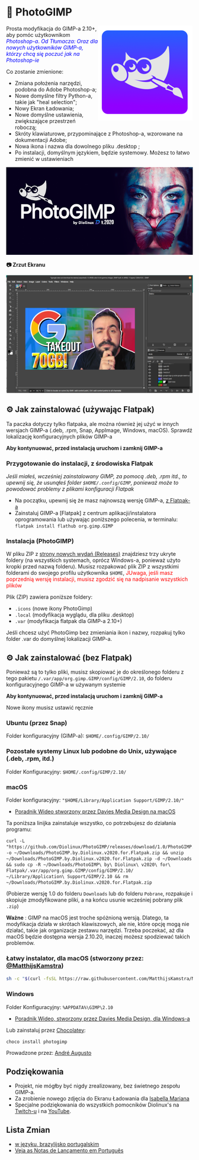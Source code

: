 # 🎨 PhotoGIMP

<img src="../.local/share/icons/hicolor/256x256/apps/photogimp.png" align="right" alt="PhotoGimp application icon" title="PhotoGimp application icon">

Prosta modyfikacja do GIMP-a 2.10+, aby pomóc użytkownikom <span style="color: blue;">_Photoshop-a_.
_Od Tłumacza: Oraz dla nowych użytkowników GIMP-a, którzy chcą się poczuć jak na Photoshop-ie_</span>

Co zostanie zmienione:

*	Zmiana położenia narzędzi, podobna do Adobe Photoshop-a;
*	Nowe domyślne filtry Python-a, takie jak "heal selection";
*	Nowy Ekran Ładowania;
*	Nowe domyślne ustawienia, zwiększające przestrzeń roboczą;
*	Skróty klawiaturowe, przypominające z Photoshop-a, wzorowane na dokumentacji Adobe;
*	Nowa ikona i nazwa dla dowolnego pliku .desktop ;
*	Po instalacji, domyślnym językiem, będzie systemowy. Możesz to łatwo zmienić w ustawieniach

![PhotoGimp Diolinux - nowy ekran ładowania](../.var/app/org.gimp.GIMP/config/GIMP/2.10/splashes/photogimp-diolinux-splash.png)


**📷 Zrzut Ekranu**

![Zrzut ekranu z PhotoGIMP - edytowany na Google Takeout](../screenshots/2020-06-22_12-06.png)

## ⚙ Jak zainstalować (używając Flatpak)
Ta paczka dotyczy tylko flatpaka, ale można również jej użyć w innych wersjach GIMP-a (.deb, .rpm, Snap, AppImage, Windows, macOS). Sprawdź lokalizację konfiguracyjnych plików GIMP-a

**Aby kontynuować, przed instalacją uruchom i zamknij GIMP-a**

### Przygotowanie do instalacji, z środowiska Flatpak
*Jeśli miałeś, wcześniej zainstalowany GIMP, za pomocą .deb, .rpm itd., to upewnij się, że usunąłeś folder `$HOME/.config/GIMP`, ponieważ może to powodować problemy z plikami konfiguracji Flatpak*
* Na początku, upewnij się że masz najnowszą wersję GIMP-a, [z Flatpak-a](https://flatpak.org/setup/)
*   Zainstaluj GIMP-a [Flatpak] z centrum aplikacji/instalatora oprogramowania lub używając poniższego polecenia, w terminalu:
```flatpak install flathub org.gimp.GIMP```

### Instalacja (PhotoGIMP)

W pliku ZIP z [strony nowych wydań (Releases)](https://github.com/Diolinux/PhotoGIMP/releases) znajdziesz trzy ukryte foldery (na wszystkich systemach, oprócz Windows-a, ponieważ użyto kropki przed nazwą folderu). Musisz rozpakować plik ZIP z wszystkimi folderami do swojego profilu użytkownika `$HOME`, <span style="color: red;">JUwaga, jeśli masz poprzednią wersję instalacji, musisz zgodzić się na nadpisanie wszystkich plików</span>

Plik (ZIP) zawiera poniższe foldery:

*  `.icons` (nowe ikony PhotoGimp)
*  `.local` (modyfikacja wyglądu, dla pliku .desktop)
*  `.var` (modyfikacja flatpak dla GIMP-a 2.10+)


Jeśli chcesz użyć PhotoGimp bez zmieniania ikon i nazwy, rozpakuj tylko folder .var do domyślnej lokalizacji GIMP-a.

## ⚙ Jak zainstalować (bez Flatpak)

Ponieważ są to tylko pliki, musisz skopiować je do określonego folderu z tego pakietu `/.var/app/org.gimp.GIMP/config/GIMP/2.10`, do folderu konfiguracyjnego GIMP-a w używanym systemie

**Aby kontynuować, przed instalacją uruchom i zamknij GIMP-a**

Nowe ikony musisz ustawić ręcznie

### Ubuntu (przez Snap)

Folder konfiguracyjny (GIMP-a): `$HOME/.config/GIMP/2.10/`


### Pozostałe systemy Linux lub podobne do Unix, używające (.deb, .rpm, itd.)

Folder Konfiguracyjny: `$HOME/.config/GIMP/2.10/`

### macOS
Folder konfiguracyjny: `"$HOME/Library/Application Support/GIMP/2.10/"`

* [Poradnik Wideo stworzony przez Davies Media Design na macOS](https://youtu.be/5nXhtaGQs9U)

Ta poniższa linijka zainstaluje wszystko, co potrzebujesz do działania programu:
```console
curl -L "https://github.com/Diolinux/PhotoGIMP/releases/download/1.0/PhotoGIMP.by.Diolinux.v2020.for.Flatpak.zip" -o ~/Downloads/PhotoGIMP.by.Diolinux.v2020.for.Flatpak.zip && unzip ~/Downloads/PhotoGIMP.by.Diolinux.v2020.for.Flatpak.zip -d ~/Downloads && sudo cp -R ~/Downloads/PhotoGIMP\ by\ Diolinux\ v2020\ for\ Flatpak/.var/app/org.gimp.GIMP/config/GIMP/2.10/ ~/Library/Application\ Support/GIMP/2.10 && rm ~/Downloads/PhotoGIMP.by.Diolinux.v2020.for.Flatpak.zip
```
(Pobierze wersję 1.0 do folderu `Downloads` lub do folderu `Pobrane`, rozpakuje i skopiuje zmodyfikowane pliki, a na końcu usunie wcześniej pobrany plik `.zip`)

**Ważne** : GIMP na macOS jest troche spóżnioną wersją. Dlatego, ta modyfikacja działa w skrótach klawiszowych, ale nie, które opcję mogą nie działać, takie jak organizacje zestawu narzędzi. Trzeba poczekać, aż dla macOS będzie dostępna wersja 2.10.20, inaczej możesz spodziewać takich problemów.

### Łatwy instalator, dla macOS (stworzony przez: [@MatthijsKamstra](https://github.com/MatthijsKamstra))

```bash
sh -c "$(curl -fsSL https://raw.githubusercontent.com/MatthijsKamstra/Mac-setup/master/install/photogimp_osx.sh)"
```

### Windows

Folder Konfiguracyjny: `%APPDATA%\GIMP\2.10`

* [Poradnik Wideo, stworzony przez Davies Media Design, dla Windows-a](https://youtu.be/57DNUsf4A-0)

Lub zainstaluj przez [Chocolatey](https://chocolatey.org/):
```powershell
choco install photogimp
```
Prowadzone przez: [André Augusto](https://github.com/AndreAugustoAAQ)

## Podziękowania

* Projekt, nie mógłby być nigdy zrealizowany, bez świetnego zespołu GIMP-a.
* Za zrobienie nowego zdjęcia do Ekranu Ładowania dla [Isabella Mariana](https://www.pexels.com/pt-br/@isabella-mariana-1022505)
* Specjalne podziękowania do wszystkich pomocników Diolinux's na [Twitch-u](https://twitch.tv/Diolinux) i na [YouTube](https://youtube.com/Diolinux).

## Lista Zmian
- [w języku, brazylijsko portugalskim]( https://diolinux.com.br/2020/06/photogimp-2020.html)
- [Veja as Notas de Lançamento em Português](https://diolinux.com.br/2020/06/photogimp-2020.html)
